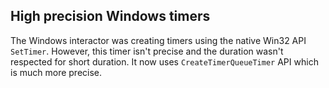 ## High precision Windows timers

The Windows interactor was creating timers using the native Win32 API `SetTimer`.
However, this timer isn't precise and the duration wasn't respected for short duration.
It now uses `CreateTimerQueueTimer` API which is much more precise.
